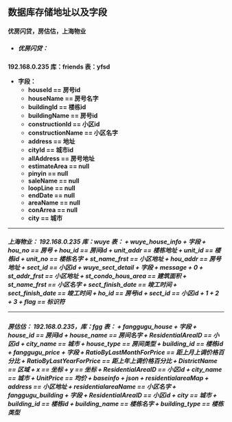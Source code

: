 **数据库存储地址以及字段**
--

<h4>优房闪贷，房估估，上海物业

+ <h5>优房闪贷：
192.168.0.235 库：friends 表：yfsd
+ 字段：
    + houseId  == 房号id
    + houseName  ==  房号名字
    + buildingId == 楼栋id
    + buildingName  == 房号id
    + constructionId   == 小区id
    + constructionName  ==  小区名字
    + address  ==  地址
    + cityId  ==  城市id
    + allAddress  ==  房号地址
    + estimateArea  ==  null
    + pinyin  ==  null
    + saleName  ==  null
    + loopLine  ==  null
    + endDate  ==  null
    + areaName  ==  null
    + conArrea  ==  null
    + city  ==  城市
    
---
<h5>上海物业：
192.168.0.235 库：wuye 表：
+ wuye_house_info
+ 字段
    + hou_no  ==  房号
    + hou_id  ==  房间id
    + unit_addr  ==  楼栋地址
    + unit_id  ==  楼栋id
    + unit_no  ==  楼栋名字
    + st_name_frst  ==  小区地址
    + hou_addr  ==  房号地址
    + sect_id  ==  小区id
+ wuye_sect_detail
+ 字段
    + message
        + 0
            + st_addr_frst  ==  小区地址
            + st_condo_hous_area  ==  建筑面积
            + st_name_frst  ==  小区名字
            + sect_finish_date  ==  竣工时间
            + sect_finish_date  ==  竣工时间
            + ho_id  ==  房号id
            + sect_id  ==  小区id
        + 1
        + 2
        + 3
    + flag  ==  标识符
    
---
<h5>房估估：
192.168.0.235，库：fgg 表：
+ fanggugu_house
+ 字段
    + house_id  ==  房间id                
    + house_name  ==  房间名字
    + ResidentialAreaID  ==  小区id
    + city_name  ==  城市
    + house_type  ==  房间类型
    + building_id  ==  楼栋id
+ fanggugu_price
+ 字段
    + RatioByLastMonthForPrice  == 距上月上调价格百分比
    + RatioByLastYearForPrice  == 距上年上调价格百分比
    + DistrictName  == 区域
    + x  == 坐标
    + y  == 坐标
    + ResidentialAreaID  == 小区id
    + city_name  == 城市
    + UnitPrice  == 均价
    + baseinfo
        + json
            + residentialareaMap
                + address == 小区地址
                + residentialareaName == 小区名字
+ fanggugu_building
+ 字段
    + ResidentialAreaID  == 小区id
    + city  == 城市
    + building_id  == 楼栋id
    + building_name  == 楼栋名字
    + building_type  == 楼栋类型





